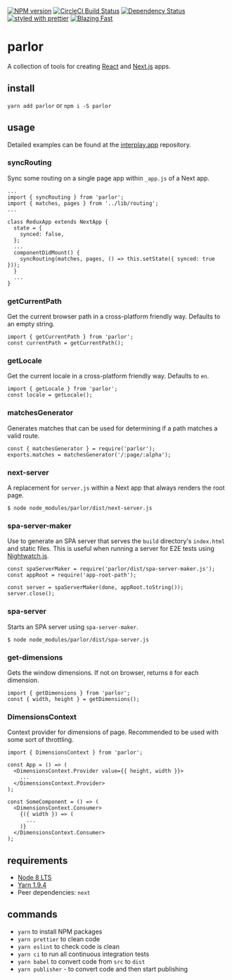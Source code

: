[![NPM version](https://img.shields.io/npm/v/parlor.svg)](https://www.npmjs.com/package/parlor)
[![CircleCI Build Status](https://img.shields.io/circleci/project/github/sikhote/parlor/master.svg?label=CircleCI)](https://circleci.com/gh/sikhote/parlor)
[![Dependency Status](https://david-dm.org/sikhote/parlor.svg)](https://david-dm.org/sikhote/parlor)
[![styled with prettier](https://img.shields.io/badge/styled_with-prettier-ff69b4.svg)](https://github.com/prettier/prettier)
[![Blazing Fast](https://img.shields.io/badge/speed-blazing%20%F0%9F%94%A5-brightgreen.svg)](https://twitter.com/acdlite/status/974390255393505280)

# parlor
A collection of tools for creating [React](https://github.com/facebook/react/) and [Next.js](https://github.com/zeit/next.js/) apps.

## install
`yarn add parlor` or `npm i -S parlor`

## usage
Detailed examples can be found at the [interplay.app](https://github.com/sikhote/interplay.app) repository.

### syncRouting
Sync some routing on a single page app within `_app.js` of a Next app.
```
...
import { syncRouting } from 'parlor';
import { matches, pages } from '../lib/routing';
...

class ReduxApp extends NextApp {
  state = {
    synced: false,
  };
  ...
  componentDidMount() {
    syncRouting(matches, pages, () => this.setState({ synced: true }));
  }
  ...
}
```

### getCurrentPath
Get the current browser path in a cross-platform friendly way. Defaults to an empty string.
```
import { getCurrentPath } from 'parlor';
const currentPath = getCurrentPath();
```

### getLocale
Get the current locale in a cross-platform friendly way. Defaults to `en`.
```
import { getLocale } from 'parlor';
const locale = getLocale();
```

### matchesGenerator
Generates matches that can be used for determining if a path matches a valid route.
```
const { matchesGenerator } = require('parlor');
exports.matches = matchesGenerator('/:page/:alpha');
```

### next-server
A replacement for `server.js` within a Next app that always renders the root page.
```
$ node node_modules/parlor/dist/next-server.js
```

### spa-server-maker
Use to generate an SPA server that serves the `build` directory's `index.html` and static files. This is useful when running a server for E2E tests using [Nightwatch.js](http://nightwatchjs.org/).
```
const spaServerMaker = require('parlor/dist/spa-server-maker.js');
const appRoot = require('app-root-path');

const server = spaServerMaker(done, appRoot.toString());
server.close();
```

### spa-server
Starts an SPA server using `spa-server-maker`.
```
$ node node_modules/parlor/dist/spa-server.js
```

### get-dimensions
Gets the window dimensions. If not on browser, returns `0` for each dimension.
```
import { getDimensions } from 'parlor';
const { width, height } = getDimensions();
```

### DimensionsContext
Context provider for dimensions of page. Recommended to be used with some sort of throttling.
```
import { DimensionsContext } from 'parlor';

const App = () => (
  <DimensionsContext.Provider value={{ height, width }}>
    ...
  </DimensionsContext.Provider>
);

const SomeComponent = () => (
  <DimensionsContext.Consumer>
    {({ width }) => (
      ...
    )}
  </DimensionsContext.Consumer>
);
```

## requirements
- [Node 8 LTS](https://nodejs.org/)
- [Yarn 1.9.4](https://yarnpkg.com/)
- Peer dependencies: `next`

## commands
- `yarn` to install NPM packages
- `yarn prettier` to clean code
- `yarn eslint` to check code is clean
- `yarn ci` to run all continuous integration tests
- `yarn babel` to convert code from `src` to `dist`
- `yarn publisher` - to convert code and then start publishing
